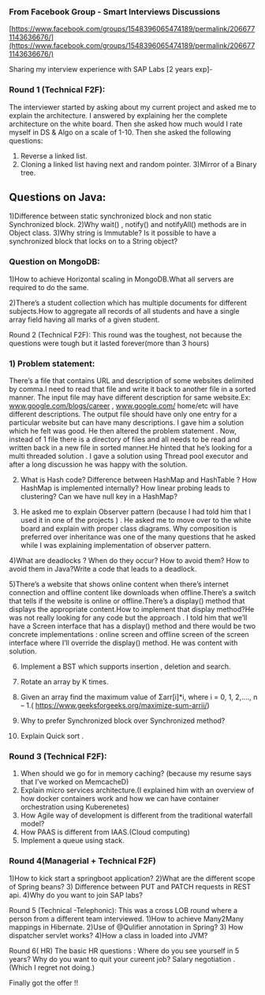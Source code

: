 ### From Facebook Group - Smart Interviews Discussions

[https://www.facebook.com/groups/1548396065474189/permalink/2066771143636676/](https://www.facebook.com/groups/1548396065474189/permalink/2066771143636676/)

Sharing my interview experience with SAP Labs [2 years exp]-

### Round 1 (Technical F2F):

The interviewer started by asking about my current project and asked me to explain the architecture. I answered by explaining her the complete architecture on the white board.
Then she asked how much would I rate myself in DS & Algo on a scale of 1-10.
Then she asked the following questions:
1) Reverse a linked list.
2) Cloning a linked list having next and random pointer.
3)Mirror of a Binary tree.

## Questions on Java:

1)Difference between static synchronized block and non static Synchronized block.
2)Why wait() , notify() and notifyAll() methods are in Object class.
3)Why string is Immutable? Is it possible to have a synchronized block that locks on to a String object?

### Question on MongoDB:

1)How to achieve Horizontal scaling in MongoDB.What all servers are required to do the same.

2)There’s a student collection which has multiple documents for different subjects.How to aggregate all records of all students and have a single array field having all marks of a given student.

Round 2 (Technical F2F):
This round was the toughest, not because the questions were tough but it lasted forever(more than 3 hours)

### 1) Problem statement:

There’s a file that contains URL and description of some websites delimited by comma.I need to read that file and write it back to another file in a sorted manner. The input file may have different description for same website.Ex: www.google.com/blogs/career , www.google.com/ home/etc will have different descriptions.
The output file should have only one entry for a particular website but can have many descriptions.
I gave him a solution which he felt was good.
He then altered the problem statement . Now, instead of 1 file there is a directory of files and all needs to be read and written back in a new file in sorted manner.He hinted that he’s looking for a multi threaded solution .
I gave a solution using Thread pool executor and after a long discussion he was happy with the solution.

2) What is Hash code? Difference between HashMap and HashTable ? How HashMap is implemented internally? How linear probing leads to clustering? Can we have null key in a HashMap?

3) He asked me to explain Observer pattern (because I had told him that I used it in one of the projects ) . He asked me to move over to the white board and explain with proper class diagrams.
Why composition is preferred over inheritance was one of the many questions that he asked while I was explaining implementation of observer pattern.

4)What are deadlocks ? When do they occur? How to avoid them? How to avoid them in Java?Write a code that leads to a deadlock.

5)There’s a website that shows online content when there’s internet connection and offline content like downloads when offline.There’s a switch that tells if the website is online or offline.There’s a display() method that displays the appropriate content.How to implement that display method?He was not really looking for any code but the approach . I told him that we’ll have a Screen interface that has a display() method and there would be two concrete implementations : online screen and offline screen of the screen interface where I’ll override the display() method. He was content with solution.

6) Implement a BST which supports insertion , deletion and search.

7) Rotate an array by K times.

8) Given an array find the maximum value of Σarr[i]*i, where i = 0, 1, 2,…., n – 1.( https://www.geeksforgeeks.org/maximize-sum-arrii/)

9) Why to prefer Synchronized block over Synchronized method?

10) Explain Quick sort .

### Round 3 (Technical F2F):

1) When should we go for in memory caching? (because my resume says that I’ve worked on MemcacheD)
2) Explain micro services architecture.(I explained him with an overview of how docker containers work and how we can have container orchestration using Kuberenetes)
3) How Agile way of development is different from the traditional waterfall model?
4) How PAAS is different from IAAS.(Cloud computing)
5) Implement a queue using stack.

### Round 4(Managerial + Technical F2F)

1)How to kick start a springboot application?
2)What are the different scope of Spring beans?
3) Difference between PUT and PATCH requests in REST api.
4)Why do you want to join SAP labs?

Round 5 (Technical -Telephonic):
This was a cross LOB round where a person from a different team interviewed.
1)How to achieve Many2Many mappings in Hibernate.
2)Use of @Qulifier annotation in Spring?
3) How dispatcher servlet works?
4)How a class in loaded into JVM?

Round 6( HR)
The basic HR questions :
Where do you see yourself in 5 years?
Why do you want to quit your cureent job?
Salary negotiation .(Which I regret not doing.)

Finally got the offer !!


